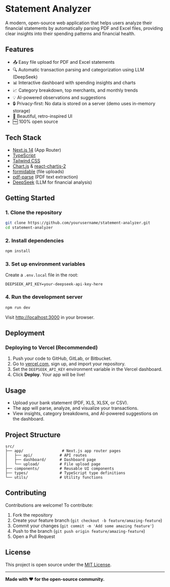 # Statement Analyzer

A modern, open-source web application that helps users analyze their financial statements by automatically parsing PDF and Excel files, providing clear insights into their spending patterns and financial health.

## Features

- 📤 Easy file upload for PDF and Excel statements
- 🔍 Automatic transaction parsing and categorization using LLM (DeepSeek)
- 📊 Interactive dashboard with spending insights and charts
- 📈 Category breakdown, top merchants, and monthly trends
- 💡 AI-powered observations and suggestions
- 🔒 Privacy-first: No data is stored on a server (demo uses in-memory storage)
- 🌈 Beautiful, retro-inspired UI
- 🆓 100% open source

## Tech Stack

- [Next.js 14](https://nextjs.org/) (App Router)
- [TypeScript](https://www.typescriptlang.org/)
- [Tailwind CSS](https://tailwindcss.com/)
- [Chart.js](https://www.chartjs.org/) & [react-chartjs-2](https://react-chartjs-2.js.org/)
- [formidable](https://www.npmjs.com/package/formidable) (file uploads)
- [pdf-parse](https://www.npmjs.com/package/pdf-parse) (PDF text extraction)
- [DeepSeek](https://deepseek.com/) (LLM for financial analysis)

## Getting Started

### 1. Clone the repository
```bash
git clone https://github.com/yourusername/statement-analyzer.git
cd statement-analyzer
```

### 2. Install dependencies
```bash
npm install
```

### 3. Set up environment variables
Create a `.env.local` file in the root:
```
DEEPSEEK_API_KEY=your-deepseek-api-key-here
```

### 4. Run the development server
```bash
npm run dev
```
Visit [http://localhost:3000](http://localhost:3000) in your browser.

## Deployment

### Deploying to Vercel (Recommended)
1. Push your code to GitHub, GitLab, or Bitbucket.
2. Go to [vercel.com](https://vercel.com/), sign up, and import your repository.
3. Set the `DEEPSEEK_API_KEY` environment variable in the Vercel dashboard.
4. Click **Deploy**. Your app will be live!

## Usage
- Upload your bank statement (PDF, XLS, XLSX, or CSV).
- The app will parse, analyze, and visualize your transactions.
- View insights, category breakdowns, and AI-powered suggestions on the dashboard.

## Project Structure
```
src/
├── app/                 # Next.js app router pages
│   ├── api/            # API routes
│   ├── dashboard/      # Dashboard page
│   └── upload/         # File upload page
├── components/         # Reusable UI components
├── types/              # TypeScript type definitions
└── utils/              # Utility functions
```

## Contributing

Contributions are welcome! To contribute:
1. Fork the repository
2. Create your feature branch (`git checkout -b feature/amazing-feature`)
3. Commit your changes (`git commit -m 'Add some amazing feature'`)
4. Push to the branch (`git push origin feature/amazing-feature`)
5. Open a Pull Request

## License

This project is open source under the [MIT License](LICENSE).

---

**Made with ❤️ for the open-source community.**
